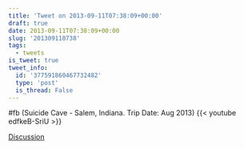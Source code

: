 ```yaml
---
title: 'Tweet on 2013-09-11T07:38:09+00:00'
draft: true
date: 2013-09-11T07:38:09+00:00
slug: '201309110738'
tags:
  - tweets
is_tweet: true
tweet_info:
  id: '377591860467732482'
  type: 'post'
  is_thread: False
---
```




#fb (Suicide Cave - Salem, Indiana. Trip Date: Aug 2013) {{< youtube edfkeB-SriU >}}

[Discussion](https://x.com/sytelus/status/377591860467732482)
